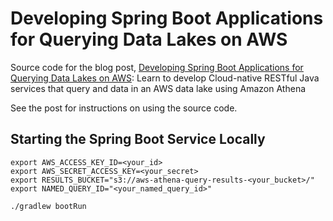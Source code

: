 # Developing Spring Boot Applications for Querying Data Lakes on AWS

Source code for the blog post, [Developing Spring Boot Applications for Querying Data Lakes on AWS](https://medium.com/@garystafford/developing-spring-boot-applications-for-querying-data-lakes-on-aws-eeefa298741): Learn to develop Cloud-native RESTful Java services that query and data in an AWS data lake using Amazon Athena

See the post for instructions on using the source code.

## Starting the Spring Boot Service Locally

```shell
export AWS_ACCESS_KEY_ID=<your_id>
export AWS_SECRET_ACCESS_KEY=<your_secret>
export RESULTS_BUCKET="s3://aws-athena-query-results-<your_bucket>/"
export NAMED_QUERY_ID="<your_named_query_id>"

./gradlew bootRun
```
